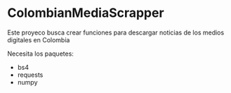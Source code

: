 # ColombianMediaScrapper


Este proyeco busca crear funciones para descargar noticias de los medios digitales en Colombia


Necesita los paquetes: 

- bs4
- requests
- numpy
